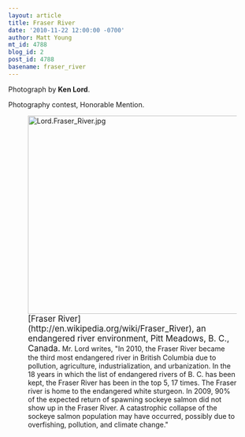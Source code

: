 ```yaml
---
layout: article
title: Fraser River
date: '2010-11-22 12:00:00 -0700'
author: Matt Young
mt_id: 4788
blog_id: 2
post_id: 4788
basename: fraser_river
---
```

Photograph by **Ken Lord**.

Photography contest, Honorable Mention.

<figure>
<img src="http://pandasthumb.org/archives/2010/11/13/Lord.Fraser_River.jpg" alt="Lord.Fraser_River.jpg" width="602" height="402" />
<figcaption markdown="span">
<big>[Fraser River](http://en.wikipedia.org/wiki/Fraser_River), an endangered river environment, Pitt Meadows, B. C., Canada.</big>  Mr. Lord writes, "In 2010, the Fraser River became the third most endangered river in British Columbia due to pollution, agriculture, industrialization, and urbanization.   In the 18 years in which the list of endangered rivers of B. C. has been kept,  the Fraser River has been in the top 5, 17 times.   The Fraser river is home to the endangered white sturgeon.  In 2009,  90% of the expected return of spawning sockeye salmon did not show up in the Fraser River.  A catastrophic collapse of the sockeye salmon population may have occurred, possibly due to overfishing, pollution, and climate change."

</figcaption>
</figure>
